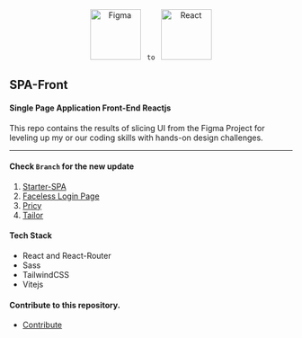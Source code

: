 
<div align="center"><img height="90" src="https://user-images.githubusercontent.com/25181517/189715289-df3ee512-6eca-463f-a0f4-c10d94a06b2f.png" alt="Figma" title="Figma" /> 
<code> to </code>
<img height="90" src="https://user-images.githubusercontent.com/25181517/183897015-94a058a6-b86e-4e42-a37f-bf92061753e5.png" alt="React" title="React" />
</div>

## SPA-Front 
#### Single Page Application Front-End Reactjs
This repo contains the results of slicing UI from the Figma Project for leveling up my or our coding skills with hands-on design challenges.
***

#### Check ```Branch``` for the new update
1. [Starter-SPA](https://github.com/Id-Yuu/SPA-Front/tree/01-Starter-SPA)
2. [Faceless Login Page](https://github.com/Id-Yuu/SPA-Front/tree/02-faceless-login-page)
3. [Pricy](https://github.com/Id-Yuu/SPA-Front/tree/03-Pricy)
4. [Tailor](https://github.com/Id-Yuu/SPA-Front/tree/04-tailor)


#### Tech Stack
- React and React-Router
- Sass
- TailwindCSS
- Vitejs

#### Contribute to this repository.
- [Contribute](https://github.com/Id-Yuu/SPA-Front/blob/main/CONTRIBUTING.md)
